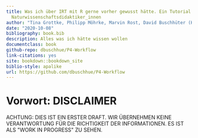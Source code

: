 ```yaml
--- 
title: Was ich über IRT mit R gerne vorher gewusst hätte. Ein Tutorial für und von
  Naturwissenschaftsdidaktiker_innen
author: "Tina Grottke, Philipp Möhrke, Marvin Rost, David Buschhüter (Hrsg.)"
date: "2020-10-08"
bibliography: book.bib
description: Alles was ich hätte wissen wollen
documentclass: book
github-repo: dbuschhue/P4-Workflow
link-citations: yes
site: bookdown::bookdown_site
biblio-style: apalike
url: https://github.com/dbuschhue/P4-Workflow
---
```


# Vorwort: DISCLAIMER

ACHTUNG: DIES IST EIN ERSTER DRAFT. WIR ÜBERNEHMEN KEINE VERANTWORTUNG FÜR DIE RICHTIGKEIT DER INFORMATIONEN. ES IST ALS "WORK IN PROGRESS" ZU SEHEN.
